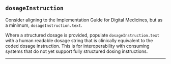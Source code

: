## `dosageInstruction`
Consider aligning to the Implementation Guide for Digital Medicines, but as a minimum, `dosageInstruction.text`.

Where a structured dosage is provided, populate `dosageInstruction.text` with a human readable dosage string that is clinically equivalent to the coded dosage instruction. This is for interoperability with consuming systems that do not yet support fully structured dosing instructions.

---